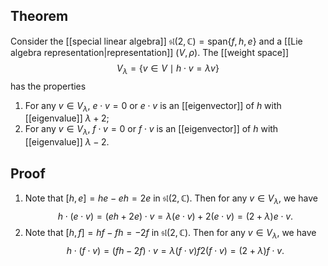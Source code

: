 ## Theorem
Consider the [[special linear algebra]] $\mathfrak{sl}(2,\mathbb C) = \text{span}\{f,h,e\}$ and a [[Lie algebra representation|representation]] $(V,\rho)$. The [[weight space]] $$V_\lambda = \{v\in V\mid h\cdot v =\lambda v\}$$ has the properties
1. For any $v\in V_\lambda$, $e\cdot v = 0$ or $e\cdot v$ is an [[eigenvector]] of $h$ with [[eigenvalue]] $\lambda + 2$;
2. For any $v \in V_\lambda$, $f\cdot v = 0$ or $f\cdot v$ is an [[eigenvector]] of $h$ with [[eigenvalue]] $\lambda- 2$. 

## Proof
1. Note that $[h,e]=he-eh = 2e$ in $\mathfrak{sl}(2,\mathbb C)$.  Then for any $v\in V_\lambda$, we have $$h\cdot (e\cdot v) = (eh + 2e)\cdot v = \lambda(e\cdot v) +2(e\cdot v) = (2+\lambda)e\cdot v.$$
2. Note that $[h,f]=hf-fh = -2f$ in $\mathfrak{sl}(2,\mathbb C)$.  Then for any $v\in V_\lambda$, we have $$h\cdot (f\cdot v) = (fh - 2f)\cdot v = \lambda(f\cdot v) f2(f\cdot v) = (2+\lambda)f\cdot v.$$